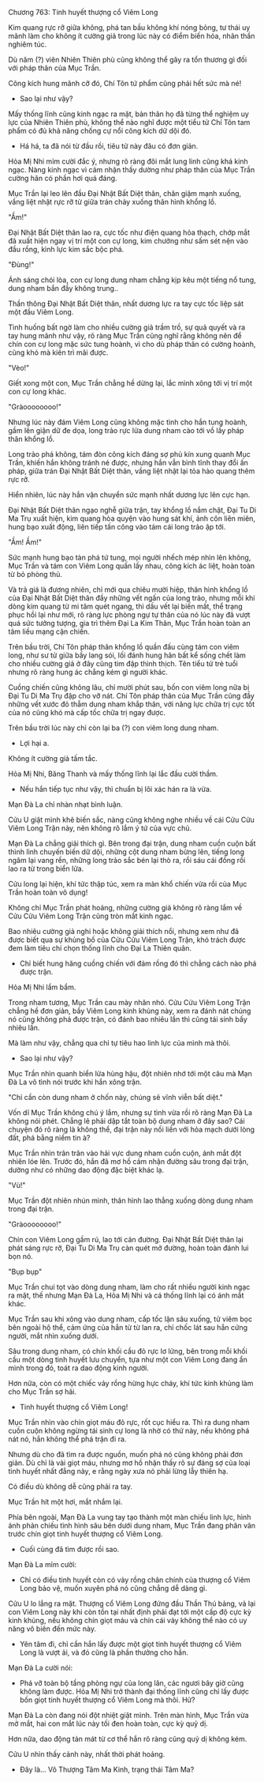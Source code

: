 




Chương 763: Tinh huyết thượng cổ Viêm Long


Kim quang rực rỡ giữa không, phá tan bầu không khí nóng bỏng, tư thái uy mãnh làm cho không ít cường giả trong lúc này có điểm biến hóa, nhãn thần nghiêm túc.

Dù năm (?) viên Nhiên Thiên phù cũng không thể gây ra tổn thương gì đối với pháp thân của Mục Trần.

Công kích hung mãnh cỡ đó, Chí Tôn tứ phẩm cũng phải hết sức mà né!

- Sao lại như vậy?

Mấy thống lĩnh cũng kinh ngạc ra mặt, bản thân họ đã từng thể nghiệm uy lực của Nhiên Thiên phù, không thể nào nghĩ được một tiểu tử Chí Tôn tam phẩm có đủ khả năng chống cự nổi công kích dữ dội đó.

- Há há, ta đã nói từ đầu rồi, tiêu tử này đâu có đơn giản.

Hỏa Mị Nhi mỉm cười đắc ý, nhưng rõ ràng đôi mắt lung linh cũng khá kinh ngạc. Nàng kinh ngạc vì cảm nhận thấy dường như pháp thân của Mục Trần cường hãn có phần hơi quá đáng.

Mục Trần lại leo lên đầu Đại Nhật Bất Diệt thân, chân giậm mạnh xuống, vầng liệt nhật rực rỡ từ giữa trán chảy xuống thân hình khổng lồ.

"Ầm!"

Đại Nhật Bất Diệt thân lao ra, cực tốc như điện quang hỏa thạch, chớp mắt đã xuất hiện ngay vị trí một con cự long, kim chưởng như sấm sét nện vào đầu rồng, kình lực kim sắc bộc phá.

"Đùng!"

Ánh sáng chói lòa, con cự long dung nham chẳng kịp kêu một tiếng nổ tung, dung nham bắn đầy không trung..

Thần thông Đại Nhật Bất Diệt thân, nhất dương lực ra tay cực tốc liệp sát một đầu Viêm Long.

Tình huống bất ngờ làm cho nhiều cường giả trầm trồ, sự quả quyết và ra tay hung mãnh như vậy, rõ ràng Mục Trần cũng nghĩ rằng không nên để chín con cự long mặc sức tung hoành, vì cho dù pháp thân có cường hoành, cũng khó mà kiên trì mãi được.

"Vèo!"

Giết xong một con, Mục Trần chẳng hề dừng lại, lắc mình xông tới vị trí một con cự long khác.

"Gràoooooooo!"

Nhưng lúc này đám Viêm Long cũng không mặc tình cho hắn tung hoành, gầm lên giận dữ đe dọa, long trảo rực lửa dung nham cào tới vồ lấy pháp thân khổng lồ.

Long trảo phá không, tám đòn công kích đáng sợ phủ kín xung quanh Mục Trần, khiến hắn không tránh né được, nhưng hắn vẫn bình tĩnh thay đổi ấn pháp, giữa trán Đại Nhật Bất Diệt thân, vầng liệt nhật lại tỏa hào quang thêm rực rỡ.

Hiển nhiên, lúc này hắn vận chuyển sức mạnh nhất dương lực lên cực hạn.

Đại Nhật Bất Diệt thân ngạo nghễ giữa trận, tay khổng lồ nắm chặt, Đại Tu Di Ma Trụ xuất hiện, kim quang hòa quyện vào hung sát khí, ảnh côn liên miên, hung bạo xuất động, liên tiếp tấn công vào tám cái long trảo ập tới.

"Ầm! Ầm!"

Sức mạnh hung bạo tàn phá tứ tung, mọi người nhếch mép nhìn lên không, Mục Trần và tám con Viêm Long quấn lấy nhau, công kích ác liệt, hoàn toàn từ bỏ phòng thủ.

Và trả giá là đương nhiên, chỉ mới qua chiêu mười hiệp, thân hình khổng lồ của Đại Nhật Bất Diệt thân đầy những vết ngấn của long trảo, nhưng mỗi khi dòng kim quang từ mi tâm quét ngang, thì dấu vết lại biến mất, thể trạng phục hồi lại như mới, rõ ràng lực phòng ngự tự thân của nó lúc này đã vượt quá sức tưởng tượng, gia trì thêm Đại La Kim Thân, Mục Trần hoàn toàn an tâm liều mạng cận chiến.

Trên bầu trời, Chí Tôn pháp thân khổng lồ quần đấu cùng tám con viêm long, như sư tử giữa bầy lang sói, lối đánh hung hãn bất kể sống chết làm cho nhiều cường giả ở đây cũng tim đập thình thịch. Tên tiểu tử trẻ tuổi nhưng rõ ràng hung ác chẳng kém gì người khác.

Cuồng chiến cũng không lâu, chỉ mười phút sau, bốn con viêm long nữa bị Đại Tu Di Ma Trụ đập cho vỡ nát. Chí Tôn pháp thân của Mục Trần cũng đầy những vết xước đỏ thẫm dung nham khắp thân, với năng lực chữa trị cực tốt của nó cũng khó mà cấp tốc chữa trị ngay được.

Trên bầu trời lúc này chỉ còn lại ba (?) con viêm long dung nham.

- Lợi hại a.

Không ít cường giả tấm tắc.

Hỏa Mị Nhi, Băng Thanh và mấy thống lĩnh lại lắc đầu cười thầm.

- Nếu hắn tiếp tục như vậy, thì chuẩn bị lôi xác hán ra là vừa.

Mạn Đà La chỉ nhàn nhạt bình luận.

Cửu U giật mình khẽ biến sắc, nàng cũng không nghe nhiều về cái Cửu Cửu Viêm Long Trận này, nên không rõ lắm ý tứ của vực chủ.

Mạn Đà La chẳng giải thích gì. Bên trong đại trận, dung nham cuồn cuộn bất thình lình chuyến biến dữ dội, những cột dung nham bừng lên, tiếng long ngâm lại vang rền, những long trảo sắc bén lại thò ra, rồi sáu cái đồng rồi lao ra từ trong biển lửa.

Cửu long lại hiện, khí tức thập túc, xem ra màn khổ chiến vừa rồi của Mục Trần hoàn toàn vô dụng!

Không chỉ Mục Trần phát hoảng, những cường giả không rõ ràng lắm về Cửu Cửu Viêm Long Trận cũng tròn mắt kinh ngạc.

Bao nhiêu cường giả nghi hoặc không giải thích nổi, nhưng xem như đã được biết qua sự khủng bố của Cửu Cửu Viêm Long Trận, khó trách được đem làm tiêu chí chọn thống lĩnh cho Đại La Thiên quân.

- Chỉ biết hung hăng cuồng chiến với đám rồng đó thì chẳng cách nào phá được trận.

Hỏa Mị Nhi lẩm bẩm.

Trong nham tương, Mục Trần cau mày nhăn nhó. Cửu Cửu Viêm Long Trận chẳng hề đơn giản, bầy Viêm Long kinh khủng này, xem ra đánh nát chúng nó cũng không phá được trận, có đánh bao nhiêu lần thì cũng tái sinh bấy nhiêu lần.

Mà làm như vậy, chẳng qua chỉ tự tiêu hao linh lực của mình mà thôi.

- Sao lại như vậy?

Mục Trần nhìn quanh biển lửa hùng hậu, đột nhiên nhớ tới một câu mà Mạn Đà La vô tình nói trước khi hắn xông trận.

"Chỉ cần còn dung nham ở chốn này, chúng sẽ vĩnh viễn bất diệt."

Vốn dĩ Mục Trần không chú ý lắm, nhưng sự tình vừa rồi rõ ràng Mạn Đà La không nói phét. Chẳng lẽ phải dập tắt toàn bộ dung nham ở đây sao? Cái chuyện đó rõ ràng là không thể, đại trận này nối liền với hỏa mạch dưới lòng đất, phá bằng niềm tin à?

Mục Trần nhìn trân trân vào hải vực dung nham cuồn cuộn, ánh mắt đột nhiên lóe lên. Trước đó, hắn đã mơ hồ cảm nhận đường sâu trong đại trận, dường như có những dao động đặc biệt khác lạ.

"Vù!"

Mục Trần đột nhiên nhún mình, thân hình lao thẳng xuống dòng dung nham trong đại trận.

"Gràoooooooo!"

Chín con Viêm Long gầm rú, lao tới cản đường. Đại Nhật Bất Diệt thân lại phát sáng rực rỡ, Đại Tu Di Ma Trụ càn quét mở đường, hoàn toàn đánh lui bọn nó.

"Bụp bụp"

Mục Trần chui tọt vào dòng dung nham, làm cho rất nhiều người kinh ngạc ra mặt, thế nhưng Mạn Đà La, Hỏa Mị Nhi và cá thống lĩnh lại có ánh mắt khác.

Mục Trần sau khi xông vào dung nham, cấp tốc lặn sâu xuống, tử viêm bọc bên ngoài hộ thể, cảm ứng của hắn từ từ lan ra, chỉ chốc lát sau hắn cứng người, mắt nhìn xuống dưới.

Sâu trong dung nham, có chín khối cầu đỏ rực lơ lửng, bên trong mỗi khối cầu một dòng tinh huyết lưu chuyển, tựa như một con Viêm Long đang ẩn mình trong đó, toát ra dao động kinh người.

Hơn nữa, còn có một chiếc vảy rồng hừng hực cháy, khí tức kinh khủng làm cho Mục Trần sợ hãi.

- Tinh huyết thượng cổ Viêm Long!

Mục Trần nhìn vào chín giọt máu đỏ rực, rốt cục hiểu ra. Thì ra dung nham cuồn cuộn không ngừng tái sinh cự long là nhờ có thứ này, nếu không phá nát nó, hắn không thể phá trận đi ra.

Nhưng dù cho đã tìm ra được nguồn, muốn phá nó cũng không phải đơn giản. Dù chỉ là vài giọt máu, nhưng mơ hồ nhận thấy rõ sự đáng sợ của loại tinh huyết nhất đẳng này, e rằng ngày xưa nó phải lừng lẫy thiên hạ.

Có điều dù không dễ cũng phải ra tay.

Mục Trần hít một hơi, mắt nhắm lại.

Phía bên ngoài, Mạn Đà La vung tay tạo thành một màn chiếu linh lực, hình ảnh phản chiếu tình hình sâu bên dưới dung nham, Mục Trần đang phân vân trước chín giọt tinh huyết thượng cổ Viêm Long.

- Cuối cùng đã tìm được rồi sao.

Mạn Đà La mỉm cười:

- Chỉ có điều tinh huyết còn có vảy rồng chân chính của thượng cổ Viêm Long bảo vệ, muốn xuyên phá nó cũng chẳng dễ dàng gì.

Cửu U lo lắng ra mặt. Thượng cổ Viêm Long đứng đầu Thần Thú bảng, vả lại con Viêm Long này khi còn tồn tại nhất định phải đạt tới một cấp độ cực kỳ kinh khủng, nếu không chín giọt máu và chín cái vảy không thể nào có uy năng vô biên đến mức này.

- Yên tâm đi, chỉ cần hắn lấy được một giọt tinh huyết thượng cổ Viêm Long là vượt ải, và đó cũng là phần thưởng cho hắn.

Mạn Đà La cười nói:

- Phá vỡ toàn bộ tầng phòng ngự của long lân, các ngươi bây giờ cũng không làm được. Hỏa Mị Nhi trở thành đại thống lĩnh cũng chỉ lấy được bốn giọt tinh huyết thượng cổ Viêm Long mà thôi. Hử?

Mạn Đà La còn đang nói đột nhiệt giật mình. Trên màn hình, Mục Trần vừa mở mắt, hai con mắt lúc này tối đen hoàn toàn, cực kỳ quỷ dị.

Hơn nữa, dao động tản mát từ cơ thể hắn rõ ràng cũng quỷ dị không kém.

Cửu U nhìn thấy cảnh này, nhất thời phát hoảng.

- Đây là... Vô Thượng Tâm Ma Kinh, trạng thái Tâm Ma?




